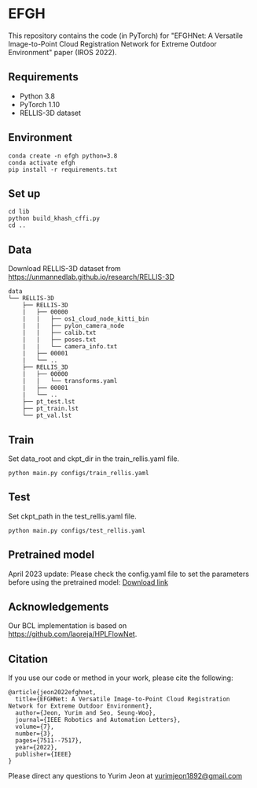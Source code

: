 
# EFGH

This repository contains the code (in PyTorch) for "EFGHNet: A Versatile Image-to-Point Cloud Registration Network for Extreme Outdoor Environment" paper (IROS 2022).

## Requirements

* Python 3.8
* PyTorch 1.10
* RELLIS-3D dataset

## Environment

```
conda create -n efgh python=3.8
conda activate efgh
pip install -r requirements.txt
```

## Set up
```
cd lib 
python build_khash_cffi.py 
cd ..
```

## Data
Download RELLIS-3D dataset from https://unmannedlab.github.io/research/RELLIS-3D
```
data
└── RELLIS-3D
    ├── RELLIS-3D
    |   ├── 00000
    |   |   ├── os1_cloud_node_kitti_bin
    |   |   ├── pylon_camera_node
    |   |   ├── calib.txt
    |   |   ├── poses.txt
    |   |   └── camera_info.txt    
    |   ├── 00001
    |   └── ..
    ├── RELLIS_3D
    |   ├── 00000
    |   |   └── transforms.yaml
    |   ├── 00001
    |   └── ..
    ├── pt_test.lst
    ├── pt_train.lst
    └── pt_val.lst
```

## Train
Set data_root and ckpt_dir in the train_rellis.yaml file.
```
python main.py configs/train_rellis.yaml
```

## Test
Set ckpt_path in the test_rellis.yaml file.
```
python main.py configs/test_rellis.yaml
```


## Pretrained model
April 2023 update: 
Please check the config.yaml file to set the parameters before using the pretrained model: 
[Download link](https://drive.google.com/drive/folders/1CIEBuuXAFR6YPkqEmYpLqjeTLrPSezAV?usp=sharing)

## Acknowledgements
Our BCL implementation is based on https://github.com/laoreja/HPLFlowNet. 

## Citation
If you use our code or method in your work, please cite the following:
```
@article{jeon2022efghnet,
  title={EFGHNet: A Versatile Image-to-Point Cloud Registration Network for Extreme Outdoor Environment},
  author={Jeon, Yurim and Seo, Seung-Woo},
  journal={IEEE Robotics and Automation Letters},
  volume={7},
  number={3},
  pages={7511--7517},
  year={2022},
  publisher={IEEE}
}
```
Please direct any questions to Yurim Jeon at yurimjeon1892@gmail.com
